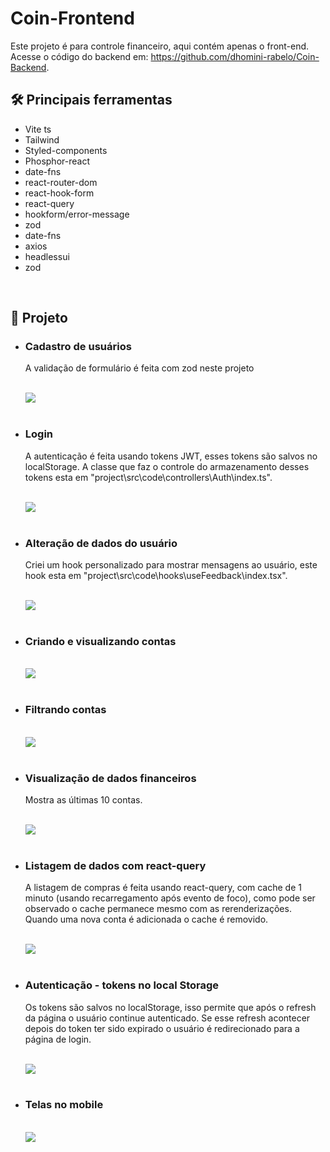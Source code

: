 <h1>Coin-Frontend</h1>
<p>
    Este projeto é para controle financeiro, aqui contém apenas o front-end. Acesse o código do backend em: <a href="https://github.com/dhomini-rabelo/Coin-Backend">https://github.com/dhomini-rabelo/Coin-Backend</a>.
</p>

<h2 id="tools">🛠️ Principais ferramentas</h2>

<ul>
<li>Vite ts</li>
<li>Tailwind</li>
<li>Styled-components</li>
<li>Phosphor-react</li>
<li>date-fns</li>
<li>react-router-dom</li>
<li>react-hook-form</li>
<li>react-query</li>
<li>hookform/error-message</li>
<li>zod</li>
<li>date-fns</li>
<li>axios</li>
<li>headlessui</li>
<li>zod</li>
</ul>

<br>
<h2 id="project">🎥 Projeto</h2>

<ul>

<li>
<h3>Cadastro de usuários</h3>
<p>A validação de formulário é feita com zod neste projeto</p>
<br>
<kbd><img src="./readme/register.gif"></kbd>
</li>

<br>
<li>
<h3>Login</h3>
<p>
A autenticação é feita usando tokens JWT, esses tokens são salvos no localStorage. 
A classe que faz o controle do armazenamento desses tokens esta em "project\src\code\controllers\Auth\index.ts".
</p>
<br>
<kbd><img src="./readme/login.gif"></kbd>
</li>

<br>
<li>
<h3>Alteração de dados do usuário</h3>
<p>
Criei um hook personalizado para mostrar mensagens ao usuário, este hook esta em "project\src\code\hooks\useFeedback\index.tsx".
</p>
<br>
<kbd><img src="./readme/change_user.gif"></kbd>
</li>

<br>
<li>
<h3>Criando e visualizando contas</h3>
<br>
<kbd><img src="./readme/create_bills.gif"></kbd>
</li>

<br>
<li>
<h3>Filtrando contas</h3>
<br>
<kbd><img src="./readme/filter_bills.gif"></kbd>
</li>

<br>
<li>
<h3>Visualização de dados financeiros</h3>
<p>
Mostra as últimas 10 contas.
</p>
<br>
<kbd><img src="./readme/view_data.gif"></kbd>
</li>

<br>
<li>
<h3>Listagem de dados com react-query</h3>
<p>
A listagem de compras é feita usando react-query, com cache de 1 minuto (usando recarregamento após evento de foco),
como pode ser observado o cache permanece mesmo com as rerenderizações. 
Quando uma nova conta é adicionada o cache é removido.
</p>
<br>
<kbd><img src="./readme/list_bills.gif"></kbd>
</li>

<br>
<li>
<h3>Autenticação - tokens no local Storage</h3>
<p>
Os tokens são salvos no localStorage, isso permite que após o refresh da página o usuário continue autenticado. Se esse refresh acontecer depois do token
ter sido expirado o usuário é redirecionado para a página de login.
</p>
<br>
<kbd><img src="./readme/auth_tokens.gif"></kbd>
</li>

<br>
<li>
<h3>Telas no mobile</h3>
<br>
<kbd><img src="./readme/mobile.gif"></kbd>
</li>



</ul>